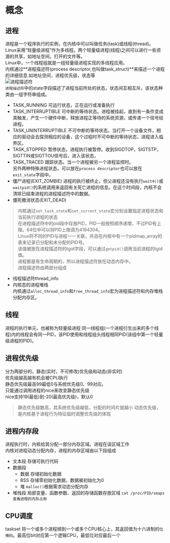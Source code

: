 # 概念
## 进程
进程是一个程序执行的实例，在内核中可以叫做任务(task)或线程(thread)。  
Linux采用“轻量级进程”作为多线程。两个轻量级进程(线程)之间可以进行一些资源的共享，如地址空间，打开的文件等。  
Linux中，一个线程组就是一组轻量级进程实现的多线程应用。  
内核通过**进程描述符(process descriptor,也叫做task_struct)**来描述一个进程的详细信息.如地址空间，进程优先级，状态等  
![进程描述符](https://github.com/noffff/Notes/blob/master/Ops/ops/process_descriptor.jpg)  
`进程描述符`中的state字段描述了进程当前所处的状态，状态间互相互斥，该状态种类由一组字符串组成。  
- TASK_RUNNING
可运行状态，正在运行或准备执行
- TASK_INTERRUPTIBLE
可中断的等待状态。进程被挂起，直到有一条件变成真触发，产生一个硬件中断，释放进程正等待的系统资源，或传递一个信号给进程。
- TASK_UNINTERRUPTIBLE
不可中断的等待状态。当打开一个设备文件，相应的驱动会去探测相应的设备，这个过程时不可中断的等待状态，进程进入临界区。
- TASK_STOPPED
暂停状态，进程执行被暂停。收到SIGDTOP，SIGTSTP，SIGTTIN或SIGTTOU信号后，进入该状态，
- TASK_TRACED
跟踪状态。当一个进程被另一个进程监控时。  
另外两种特殊进程状态，可以放在`process descriptor`也可以放在`exit_state`字段中。  
- 僵尸进程(EXIT_ZOMBIE)
进程的执行被终止，但父进程还没有执行`wait4()`或`waitpid()`的系统调用来返回有关死亡进程的信息。在这个时间段，内核不会清除已结束进程的进程描述符中的数据。
- 僵死撤消状态(EXIT_DEAD)
> 内核通过`set_task_state`和`set_current_state`宏分别设置指定进程状态和当前执行进程的状态  
在进程描述符中的pid段中存放PID，PID一般按照顺序递增，不过PID有上限。64位中可以将PID上限调为4194304。  
Linux将不同的PID与进程一一关联，并且在内核中有一个pidmap_array的表来记录已分配和未分配的PID号。  
该值被放在进程描述符的tgid字段，可以通过`getpid()`调用当前进程的tgid值。  
进程都是有生命周期的，所以进程描述符放在动态内存中。  
进程描述符由两部分组成
- 线程描述符thread_info
- 内核态的进程堆栈  
内核通过`alloc_thread_info`和`free_thread_info`宏为进程描述符和内存堆栈分配内存区。 
## 线程
进程的执行单元，也被称为轻量级进程
同一线程组(一个进程衍生出来的多个线程)内的线程会有同一PID，该PID使用和线程组头线程相同PID(该组中第一个轻量级进程的PID)。  

## 进程优先级
分为两部分的，静态(实时，不可修改)优先级和动态(非实时)  
优先级越高越有机会被CPU执行  
静态优先级最高99最低0与系统优先级0、99对应。  
只能通过调用进程的nice来改变静态优先级  
nice支持19(最低)到-20(最高优先级)，默认0   
> 静态优先级数高，其系统优先级越低，分配的时间片就越小
动态优先级，是内核基于进程行为特征临时调整优先级的体现    

## 进程内存段
进程执行时，内核给其分配一部分内存区域。进程在该区域工作  
内核对进程动态分配内存，进程的内存区域由以下段组成  
- 文本段
存储可执行代码
- 数据段
  - 数据 存储初始化数据
  - BSS  存储零初始化数据，数据被初始化为0
  - 堆   `malloc()`根据需求动态分配内存
- 堆栈段
局部变量、函数参数、返回的存储函数存放区域
`cat /proc/PID/smaps 查看进程的内存占用`

## CPU调度
taskset 将一个或多个进程绑到一个或多个CPU核心上，其返回值为十六进制的`位掩码`。最高位bit对应第一个逻辑CPU，最低位对应最后一个
